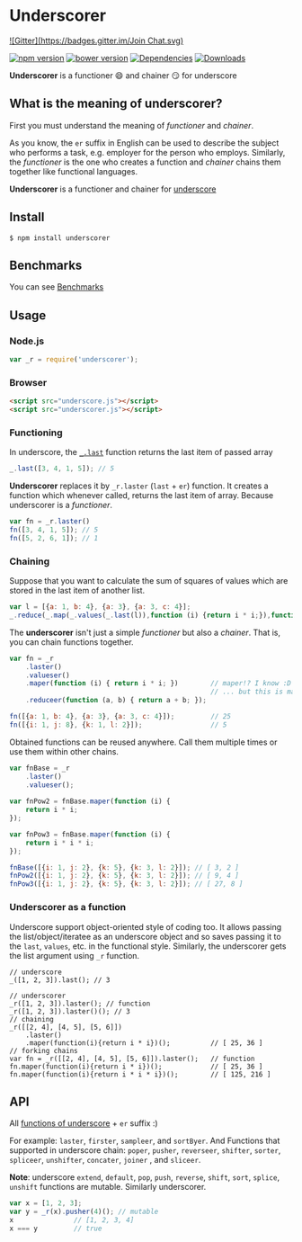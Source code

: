 Underscorer
===========
[![Gitter](https://badges.gitter.im/Join Chat.svg)](https://gitter.im/smmoosavi/underscorer?utm_source=badge&utm_medium=badge&utm_campaign=pr-badge&utm_content=badge)

[![npm version][npm:version]][npm]
[![bower version][bower:version]][github]
[![Dependencies][dependencies]][david-dm]
[![Downloads][npm:download]][npm]


**Underscorer** is a functioner :smile: and chainer :smirk: for underscore

What is the meaning of underscorer?
-----------------------------------

First you must understand the meaning of *functioner* and *chainer*.

As you know, the `er` suffix in English can be used to describe the subject who performs a task, e.g. employer for the person who employs.
Similarly, the *functioner* is the one who creates a function and *chainer* chains them together like functional languages.

**Underscorer** is a functioner and chainer for [underscore](http://underscorejs.org/)

## Install

```
$ npm install underscorer
```

## Benchmarks

You can see [Benchmarks](http://smmoosavi.github.io/underscorer/benchmarks/)

## Usage

### Node.js

```js
var _r = require('underscorer');
```

### Browser

```html
<script src="underscore.js"></script>
<script src="underscorer.js"></script>
```

### Functioning
In underscore, the [`_.last`](http://underscorejs.org/#last) function returns the last item of passed array

```js
_.last([3, 4, 1, 5]); // 5
```

**Underscorer** replaces it by `_r.laster` (`last` + `er`) function. It creates a function which whenever called, returns
the last item of array. Because underscorer is a *functioner*.
 
```js
var fn = _r.laster()
fn([3, 4, 1, 5]); // 5
fn([5, 2, 6, 1]); // 1
```

### Chaining
Suppose that you want to calculate the sum of squares of values which are stored in the last item of another list.

```js
var l = [{a: 1, b: 4}, {a: 3}, {a: 3, c: 4}];
_.reduce(_.map(_.values(_.last(l)),function (i) {return i * i;}),function(a, b){ return a + b});
```

The **underscorer** isn't just a simple *functioner* but also a *chainer*. That is, you can chain functions together.

```js
var fn = _r
    .laster()
    .valueser()
    .maper(function (i) { return i * i; })        // maper!? I know :D
                                                  // ... but this is map + er
    .reduceer(function (a, b) { return a + b; }); 

fn([{a: 1, b: 4}, {a: 3}, {a: 3, c: 4}]);         // 25
fn([{i: 1, j: 8}, {k: 1, l: 2}]);                 // 5
```

Obtained functions can be reused anywhere. Call them multiple times or use them within other chains.

```js
var fnBase = _r
    .laster()
    .valueser();
    
var fnPow2 = fnBase.maper(function (i) {
    return i * i;
});

var fnPow3 = fnBase.maper(function (i) {
    return i * i * i;
});

fnBase([{i: 1, j: 2}, {k: 5}, {k: 3, l: 2}]); // [ 3, 2 ]
fnPow2([{i: 1, j: 2}, {k: 5}, {k: 3, l: 2}]); // [ 9, 4 ]
fnPow3([{i: 1, j: 2}, {k: 5}, {k: 3, l: 2}]); // [ 27, 8 ]
```

### Underscorer as a function

Underscore support object-oriented style of coding too. It allows passing the list/object/iteratee as an underscore
object and so saves passing it to the `last`, `values`, etc. in the functional style. 
Similarly, the underscorer gets the list argument using `_r` function.

```
// underscore
_([1, 2, 3]).last(); // 3

// underscorer
_r([1, 2, 3]).laster(); // function
_r([1, 2, 3]).laster()(); // 3
// chaining
_r([[2, 4], [4, 5], [5, 6]])
    .laster()
    .maper(function(i){return i * i})();          // [ 25, 36 ]
// forking chains
var fn = _r([[2, 4], [4, 5], [5, 6]]).laster();   // function
fn.maper(function(i){return i * i})();            // [ 25, 36 ]
fn.maper(function(i){return i * i * i})();        // [ 125, 216 ]
```
API
---

All [functions of underscore](http://underscorejs.org/) + `er` suffix :)

For example: `laster`, `firster`, `sampleer`, and `sortByer`. And Functions that supported 
in underscore chain: `poper`, `pusher`, `reverseer`, `shifter`, `sorter`, `spliceer`, `unshifter`, `concater`, `joiner`
, and `sliceer`.

**Note**: underscore `extend`, `default`, `pop`, `push`, `reverse`, `shift`, `sort`, `splice`, `unshift` functions
  are mutable. Similarly underscorer.
  
```js
var x = [1, 2, 3];
var y = _r(x).pusher(4)(); // mutable
x               // [1, 2, 3, 4]
x === y         // true
```

[npm]: https://www.npmjs.org/package/underscorer "npm"
[github]: https://github.com/smmoosavi/underscorer "github"
[npm:version]: http://img.shields.io/npm/v/underscorer.svg "version"
[bower:version]: http://img.shields.io/bower/v/underscorer.svg "version"
[npm:download]: http://img.shields.io/npm/dm/underscorer.svg "Download"
[dependencies]: https://david-dm.org/smmoosavi/underscorer.png "Dependencies"
[david-dm]: https://david-dm.org/smmoosavi/underscorer "Dependencies"
